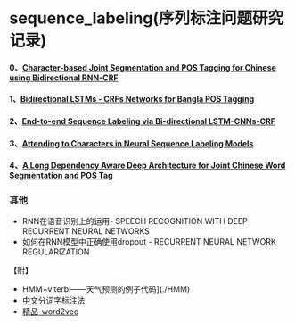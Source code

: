 # sequence_labeling(序列标注问题研究记录)



####  0、[Character-based Joint Segmentation and POS Tagging for Chinese using Bidirectional RNN-CRF](./papper/0/0.md)

#### 1、[Bidirectional LSTMs - CRFs Networks for Bangla POS Tagging](./papper/1/1.md)

#### 2、[End-to-end Sequence Labeling via Bi-directional LSTM-CNNs-CRF ](./papper/2/2.md)

#### 3、[Attending to Characters in Neural Sequence Labeling Models](./papper/3/3.md)

#### 4、[A Long Dependency Aware Deep Architecture for Joint Chinese Word Segmentation and POS Tag](./papper/4/4.md)

### 其他

- RNN在语音识别上的运用- SPEECH RECOGNITION WITH DEEP RECURRENT NEURAL NETWORKS
- 如何在RNN模型中正确使用dropout - RECURRENT NEURAL NETWORK REGULARIZATION

【附】

- HMM+viterbi——天气预测的例子代码](./HMM)
- [中文分词字标注法](./pdf/中文分词入门之字标注法.pdf)
- [精品-word2vec](./pdf/word2vec.pdf)


